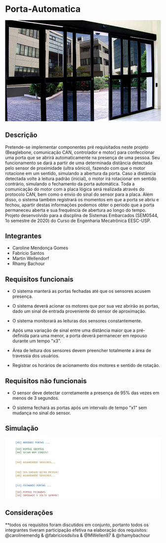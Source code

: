 # Porta-Automatica

![Alt text](/porta_ex.jpg?raw=true "Porta Automática")

## Descrição

Pretende-se implementar componentes pré requisitados neste projeto (Beaglebone, comunicação CAN, controlador e motor) para confeccionar uma porta que se abrirá automaticamente na presença de uma pessoa. Seu funcionamento se dará a partir de uma determinada distância detectada pelo sensor de proximidade (ultra sônico), fazendo com que o motor rotacione em um sentido, simulando a abertura da porta. Caso a distância detectada volte à leitura padrão (inicial), o motor irá rotacionar em sentido contrário, simulando o fechamento da porta automática. Toda a comunicação do motor com a placa lógica será realizada através do protocolo CAN, bem como o envio do sinal do sensor para a placa. Além disso, o sistema também registrará os momentos em que a porta se abriu e fechou, apartir destas informações podemos obter o período que a porta permaneceu aberta e sua frequência de abertura ao longo do tempo.
Projeto desenvolvido para a discplina de Sistemas Embarcados (SEM0544, 1o semestre de 2020) do Curso de Engenharia Mecatrônica EESC-USP.

## Integrantes

- Caroline Mendonça Gomes
- Fabrício Santos
- Martin Wellendorf
- Rhamy Bachour


## Requisitos funcionais

  - O sistema manterá as portas fechadas até que os sensores acusem presença.

  - O sistema deverá acionar os motores que por sua vez abrirão as portas, dado um sinal de entrada proveniente do sensor de aproximação.
  
  - O sistema monitorará as leituras dos sensores constantemente.
  
  - Após uma variação de sinal entre uma distância maior que a pré-definida para uma menor, a porta deverá permanecer em repouso durante um tempo "x3".

  - Área de leitura dos sensores devem preencher totalmente a área de travessia dos usuários.
  
  - Registrar os horários de acionamento dos motores e sentido de rotação.


## Requisitos não funcionais

  - O sensor deve detectar corretamente a presença de 95% das vezes em menos de 3 segundos.
    
  - O sistema fechará as portas após um intervalo de tempo "x1" sem mudança no sinal do sensor.
  
  
  
 ## Simulação

![Alt text](/simulacao.JPG?raw=true "Simulação")

  ## Considerações
  
**todos os requisitos foram discutidos em conjunto, portanto todos os integrantes tiveram participação efetiva na elaboração dos requisitos: @carolinemendg & @fabriciosdsilva & @MWellen97 & @rhamybachour 


